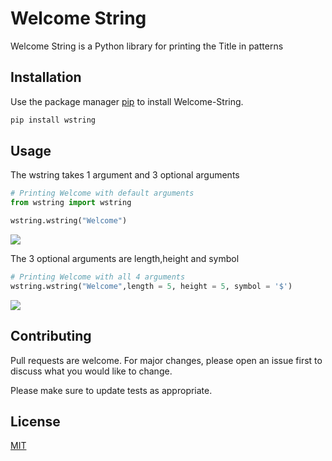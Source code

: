 # Welcome String

Welcome String is a Python library for printing the Title in patterns

## Installation

Use the package manager [pip](https://pip.pypa.io/en/stable/) to install Welcome-String.

```bash
pip install wstring
```

## Usage

The wstring takes 1 argument and 3 optional arguments
```python
# Printing Welcome with default arguments
from wstring import wstring

wstring.wstring("Welcome")
```
![](wstring/tree/master/img/a.jpg?raw=true)


The 3 optional arguments are length,height and symbol
```python
# Printing Welcome with all 4 arguments
wstring.wstring("Welcome",length = 5, height = 5, symbol = '$')
```
![](https://github.com/TONYSTARK-EDITH/wstring/tree/master/img/s.jpg)
## Contributing
Pull requests are welcome. For major changes, please open an issue first to discuss what you would like to change.

Please make sure to update tests as appropriate.

## License
[MIT](https://github.com/TONYSTARK-EDITH/wstring/blob/master/LICENSE)